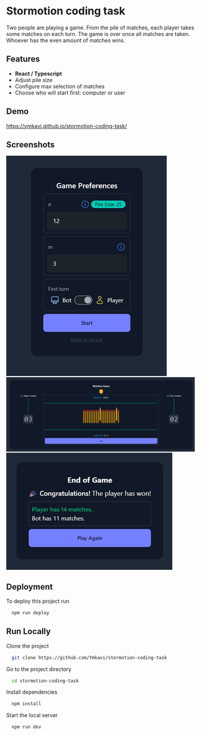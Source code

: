 # Stormotion coding task

Two people are playing a game. From the pile of matches, each player takes some matches on each turn. The game is over once all matches are taken. Whoever has the even amount of matches wins.

## Features

- **React / Typescript**
- Adjust pile size
- Configure max selection of matches
- Сhoose who will start first: computer or user

## Demo

https://ymkavi.github.io/stormotion-coding-task/

## Screenshots

![App Screenshot](/public/screenshots/game-preferences.png?raw=true)
![App Screenshot](/public/screenshots/game.png?raw=true)
![App Screenshot](/public/screenshots/game-over.png?raw=true)

## Deployment

To deploy this project run

```bash
  npm run deploy
```

## Run Locally

Clone the project

```bash
  git clone https://github.com/Ymkavi/stormotion-coding-task
```

Go to the project directory

```bash
  cd stormotion-coding-task
```

Install dependencies

```bash
  npm install
```

Start the local server

```bash
  npm run dev
```
